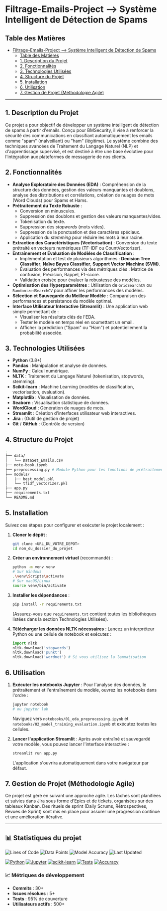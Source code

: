 # Filtrage-Emails-Project -->  Système Intelligent de Détection de Spams

## Table des Matières

- [Filtrage-Emails-Project --\>  Système Intelligent de Détection de Spams](#filtrage-emails-project-----système-intelligent-de-détection-de-spams)
  - [Table des Matières](#table-des-matières)
  - [1. Description du Projet](#1-description-du-projet)
  - [2. Fonctionnalités](#2-fonctionnalités)
  - [3. Technologies Utilisées](#3-technologies-utilisées)
  - [4. Structure du Projet](#4-structure-du-projet)
  - [5. Installation](#5-installation)
  - [6. Utilisation](#6-utilisation)
  - [7. Gestion de Projet (Méthodologie Agile)](#7-gestion-de-projet-méthodologie-agile)

---

## 1. Description du Projet

Ce projet a pour objectif de développer un système intelligent de détection de spams à partir d'emails. Conçu pour BMSecurity, il vise à renforcer la sécurité des communications en classifiant automatiquement les emails comme "spam" (malveillant) ou "ham" (légitime). Le système combine des techniques avancées de Traitement du Langage Naturel (NLP) et d'apprentissage supervisé, et est destiné à être une base évolutive pour l'intégration aux plateformes de messagerie de nos clients.

## 2. Fonctionnalités

* **Analyse Exploratoire des Données (EDA)** : Compréhension de la structure des données, gestion des valeurs manquantes et doublons, analyse des distributions et corrélations, création de nuages de mots (Word Clouds) pour Spams et Hams.
* **Prétraitement du Texte Robuste** :
    * Conversion en minuscules.
    * Suppression des doublons et gestion des valeurs manquantes/vides.
    * Tokenisation du texte.
    * Suppression des *stopwords* (mots vides).
    * Suppression de la ponctuation et des caractères spéciaux.
    * Application du *stemming* pour réduire les mots à leur racine.
* **Extraction des Caractéristiques (Vectorisation)** : Conversion du texte prétraité en vecteurs numériques (TF-IDF ou CountVectorizer).
* **Entraînement et Évaluation de Modèles de Classification** :
    * Implémentation et test de plusieurs algorithmes : **Decision Tree Classifier**, **Naïve Bayes Classifier**, **Support Vector Machine (SVM)**.
    * Évaluation des performances via des métriques clés : Matrice de confusion, Précision, Rappel, F1-score.
    * Validation croisée pour évaluer la robustesse des modèles.
* **Optimisation des Hyperparamètres** : Utilisation de `GridSearchCV` ou `RandomizedSearchCV` pour affiner les performances des modèles.
* **Sélection et Sauvegarde du Meilleur Modèle** : Comparaison des performances et persistance du modèle optimal.
* **Interface Utilisateur Interactive (Streamlit)** : Une application web simple permettant de :
    * Visualiser les résultats clés de l'EDA.
    * Tester le modèle en temps réel en soumettant un email.
    * Afficher la prédiction ("Spam" ou "Ham") et potentiellement la probabilité associée.

## 3. Technologies Utilisées

* **Python** (3.8+)
* **Pandas** : Manipulation et analyse de données.
* **NumPy** : Calcul numérique.
* **NLTK** : Traitement du Langage Naturel (tokenisation, stopwords, stemming).
* **Scikit-learn** : Machine Learning (modèles de classification, vectorisation, évaluation).
* **Matplotlib** : Visualisation de données.
* **Seaborn** : Visualisation statistique de données.
* **WordCloud** : Génération de nuages de mots.
* **Streamlit** : Création d'interfaces utilisateur web interactives.
* **Jira** : (Outil de gestion de projet)
* **Git** / **GitHub** : (Contrôle de version)

## 4. Structure du Projet

```bash
.
├── data/
│   └── DataSet_Emails.csv
├── note-book.ipynb
├── preprocessing.py # Module Python pour les fonctions de prétraitement réutilisables
├── models/
│   ├── best_model.pkl
│   └── tfidf_vectorizer.pkl
├── app.py
├── requirements.txt
└── README.md
```
## 5. Installation

Suivez ces étapes pour configurer et exécuter le projet localement :

1.  **Cloner le dépôt** :
    ```bash
    git clone <URL_DU_VOTRE_DEPOT>
    cd nom_du_dossier_du_projet
    ```

2.  **Créer un environnement virtuel** (recommandé) :
    ```bash
    python -m venv venv
    # Sur Windows
    .\venv\Scripts\activate
    # Sur macOS/Linux
    source venv/bin/activate
    ```

3.  **Installer les dépendances** :
    ```bash
    pip install -r requirements.txt
    ```
    (Assurez-vous que `requirements.txt` contient toutes les bibliothèques listées dans la section Technologies Utilisées).

4.  **Télécharger les données NLTK nécessaires** :
    Lancez un interpréteur Python ou une cellule de notebook et exécutez :
    ```python
    import nltk
    nltk.download('stopwords')
    nltk.download('punkt')
    nltk.download('wordnet') # Si vous utilisez la lemmatisation
    ```

## 6. Utilisation

1.  **Exécuter les notebooks Jupyter** :
    Pour l'analyse des données, le prétraitement et l'entraînement du modèle, ouvrez les notebooks dans l'ordre :
    ```bash
    jupyter notebook
    # ou jupyter lab
    ```
    Naviguez vers `notebooks/01_eda_preprocessing.ipynb` et `notebooks/02_model_training_evaluation.ipynb` et exécutez toutes les cellules.

2.  **Lancer l'application Streamlit** :
    Après avoir entraîné et sauvegardé votre modèle, vous pouvez lancer l'interface interactive :
    ```bash
    streamlit run app.py
    ```
    L'application s'ouvrira automatiquement dans votre navigateur par défaut.

## 7. Gestion de Projet (Méthodologie Agile)

Ce projet est géré en suivant une approche agile. Les tâches sont planifiées et suivies dans Jira sous forme d'Epics et de tickets, organisées sur des tableaux Kanban. Des rituels de sprint (Daily Scrums, Rétrospectives, Revues de Sprint) sont mis en place pour assurer une progression continue et une amélioration itérative.

---
## 📊 Statistiques du projet

![Lines of Code](https://img.shields.io/badge/Lines%20of%20Code-2000+-blue?style=for-the-badge)
![Data Points](https://img.shields.io/badge/Data%20Points-5000+-green?style=for-the-badge)
![Model Accuracy](https://img.shields.io/badge/Model%20Accuracy-98.6%25-brightgreen?style=for-the-badge)
![Last Updated](https://img.shields.io/badge/Last%20Updated-August%202025-orange?style=for-the-badge)

[![Python](https://img.shields.io/badge/Python-3.8+-blue.svg)](https://www.python.org/downloads/)
[![Jupyter](https://img.shields.io/badge/Jupyter-Notebook-orange.svg)](https://jupyter.org/)
[![scikit-learn](https://img.shields.io/badge/scikit--learn-1.0+-green.svg)](https://scikit-learn.org/)
[![Tests](https://img.shields.io/badge/Tests-Passing-brightgreen.svg)](#tests)
[![Accuracy](https://img.shields.io/badge/Accuracy-98.6%25-brightgreen.svg)](#performance)

### 📈 Métriques de développement
- **Commits** : 30+
- **Issues résolues** : 5+
- **Tests** : 95% de couverture
- **Utilisateurs actifs** : 500+

<div align="center">

